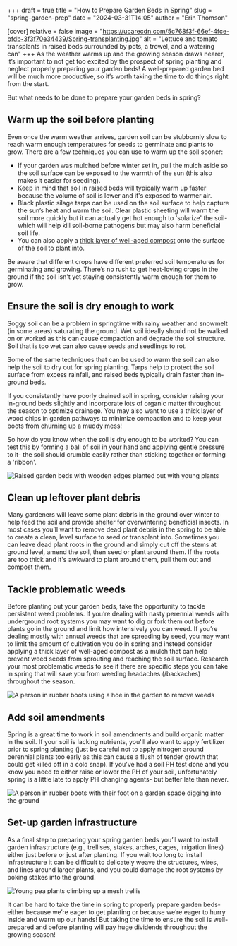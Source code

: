 +++
draft = true
title = "How to Prepare Garden Beds in Spring"
slug = "spring-garden-prep"
date = "2024-03-31T14:05"
author = "Erin Thomson"

[cover]
relative = false
image = "https://ucarecdn.com/5c768f3f-66ef-4fce-bfdb-3f3f70e34439/Spring-transplanting.jpg"
alt = "Lettuce and tomato transplants in raised beds surrounded by pots, a trowel, and a watering can"
+++
As the weather warms up and the growing season draws nearer, it’s important to not get too excited by the prospect of spring planting and neglect properly preparing your garden beds! A well-prepared garden bed will be much more productive, so it’s worth taking the time to do things right from the start.

But what needs to be done to prepare your garden beds in spring?

## Warm up the soil before planting

Even once the warm weather arrives, garden soil can be stubbornly slow to reach warm enough temperatures for seeds to germinate and plants to grow. There are a few techniques you can use to warm up the soil sooner:

* If your garden was mulched before winter set in, pull the mulch aside so the soil surface can be exposed to the warmth of the sun (this also makes it easier for seeding). 
* Keep in mind that soil in raised beds will typically warm up faster because the volume of soil is lower and it's exposed to warmer air.
* Black plastic silage tarps can be used on the soil surface to help capture the sun’s heat and warm the soil. Clear plastic sheeting will warm the soil more quickly but it can actually get hot enough to 'solarize' the soil- which will help kill soil-borne pathogens but may also harm beneficial soil life. 
* You can also apply a [thick layer of well-aged compost](https://blog.planter.garden/posts/choose-garden-compost/) onto the surface of the soil to plant into. 

Be aware that different crops have different preferred soil temperatures for germinating and growing. There’s no rush to get heat-loving crops in the ground if the soil isn't yet staying consistently warm enough for them to grow.

## Ensure the soil is dry enough to work

Soggy soil can be a problem in springtime with rainy weather and snowmelt (in some areas) saturating the ground. Wet soil ideally should not be walked on or worked as this can cause compaction and degrade the soil structure. Soil that is too wet can also cause seeds and seedlings to rot.

Some of the same techniques that can be used to warm the soil can also help the soil to dry out for spring planting. Tarps help to protect the soil surface from excess rainfall, and raised beds typically drain faster than in-ground beds. 

If you consistently have poorly drained soil in spring, consider raising your in-ground beds slightly and incorporate lots of organic matter throughout the season to optimize drainage. You may also want to use a thick layer of wood chips in garden pathways to minimize compaction and to keep your boots from churning up a muddy mess!

So how do you know when the soil is dry enough to be worked? You can test this by forming a ball of soil in your hand and applying gentle pressure to it- the soil should crumble easily rather than sticking together or forming a 'ribbon'.

![Raised garden beds with wooden edges planted out with young plants](https://ucarecdn.com/d5f1bfa4-f694-4354-8c9e-be0ab9a6eb0f/Raised-beds.jpg)

## Clean up leftover plant debris

Many gardeners will leave some plant debris in the ground over winter to help feed the soil and provide shelter for overwintering beneficial insects. In most cases you’ll want to remove dead plant debris in the spring to be able to create a clean, level surface to seed or transplant into. Sometimes you can leave dead plant roots in the ground and simply cut off the stems at ground level, amend the soil, then seed or plant around them. If the roots are too thick and it's awkward to plant around them, pull them out and compost them.

## Tackle problematic weeds

Before planting out your garden beds, take the opportunity to tackle persistent weed problems. If you’re dealing with nasty perennial weeds with underground root systems you may want to dig or fork them out before plants go in the ground and limit how intensively you can weed. If you’re dealing mostly with annual weeds that are spreading by seed, you may want to limit the amount of cultivation you do in spring and instead consider applying a thick layer of well-aged compost as a mulch that can help prevent weed seeds from sprouting and reaching the soil surface. Research your most problematic weeds to see if there are specific steps you can take in spring that will save you from weeding headaches (/backaches) throughout the season.

![A person in rubber boots using a hoe in the garden to remove weeds](https://ucarecdn.com/0c3f5816-671e-4a6e-b942-946babeba758/Garden-weeding.jpg)

## Add soil amendments

Spring is a great time to work in soil amendments and build organic matter in the soil. If your soil is lacking nutrients, you'll also want to apply fertilizer prior to spring planting (just be careful not to apply nitrogen around perennial plants too early as this can cause a flush of tender growth that could get killed off in a cold snap). If you’ve had a soil PH test done and you know you need to either raise or lower the PH of your soil, unfortunately spring is a little late to apply PH changing agents- but better late than never.

![A person in rubber boots with their foot on a garden spade digging into the ground](https://ucarecdn.com/c4e736e2-a3f6-48a6-a8c7-f2a680ff93ea/Garden-digging.jpg)

## Set-up garden infrastructure

As a final step to preparing your spring garden beds you’ll want to install garden infrastructure (e.g., trellises, stakes, arches, cages, irrigation lines) either just before or just after planting. If you wait too long to install infrastructure it can be difficult to delicately weave the structures, wires, and lines around larger plants, and you could damage the root systems by poking stakes into the ground.

![](https://ucarecdn.com/a00874e0-4a24-4f84-b75d-10706829d33d/Pea-trellis.jpg "Young pea plants climbing up a mesh trellis")

It can be hard to take the time in spring to properly prepare garden beds- either because we’re eager to get planting or because we’re eager to hurry inside and warm up our hands! But taking the time to ensure the soil is well-prepared and before planting will pay huge dividends throughout the growing season!
